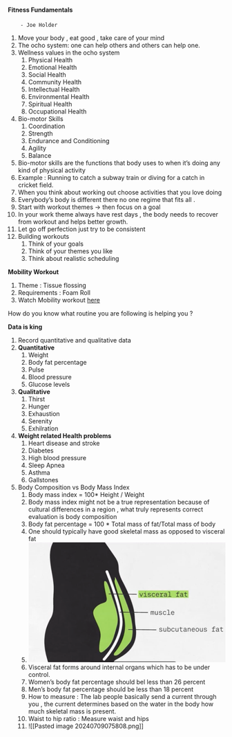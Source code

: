 
#### Fitness Fundamentals 
        - Joe Holder

1. Move your body , eat good , take care of your mind 
2. The ocho system: one can help others and others can help one.
3. Wellness values in the ocho system
   1. Physical Health
   2. Emotional Health 
   3. Social Health 
   4. Community Health 
   5. Intellectual Health
   6. Environmental Health 
   7. Spiritual Health 
   8. Occupational Health 
4. Bio-motor Skills
   1. Coordination 
   2. Strength
   3. Endurance and Conditioning 
   4. Agility
   5. Balance 
5. Bio-motor skills are the functions that body uses to when it’s doing any kind of physical activity 
6. Example : Running to catch a subway train or diving for a catch in cricket field.
7. When you think about working out choose activities that you love doing 
8. Everybody’s body is different there no one regime that fits all .
9. Start with workout themes -> then focus on a goal
10. In your work theme always have rest days , the body needs to recover from workout and helps better growth.
11. Let go off perfection just try to be consistent 
12. Building workouts
    1. Think of your goals
    2. Think of your themes you like
    3. Think about realistic scheduling

**Mobility Workout**
1. Theme : Tissue flossing 
  1. Requirements : Foam Roll
  2. Watch Mobility workout [here](https://www.youtube.com/playlist?list=PLZ-DKrzjBM7tEs8wJWnC5AFfqz4KFMpUb)

How do you know what routine you are following is helping you ?

**Data is king**
1. Record quantitative and qualitative data 
2. **Quantitative** 
   1. Weight
   2. Body fat percentage 
   3. Pulse 
   4. Blood pressure 
   5. Glucose levels 
3. **Qualitative**
   1. Thirst
   2. Hunger
   3. Exhaustion
   4. Serenity
   5. Exhilration
4. **Weight related Health problems**
   1. Heart disease and stroke 
   2. Diabetes 
   3. High blood pressure 
   4. Sleep Apnea
   5. Asthma
   6. Gallstones
5. Body Composition vs Body Mass Index
   1. Body mass index = 100* Height / Weight
   2. Body mass index might not be a true representation because of cultural differences in a region , what truly represents correct evaluation is body composition
   3. Body fat percentage = 100 * Total mass of fat/Total mass of body
   4. One should typically have good skeletal mass as opposed to visceral fat
   5. ![Visceral](../Assets/visceral_fat.png)
   6. Visceral fat forms around internal organs which has to be under control.
   7. Women’s body fat percentage should bel less than 26 percent
   8. Men’s body fat percentage should be less than 18 percent
   9. How to measure : The lab people basically send a current through you , the current determines based on the water in the body how much skeletal mass is present.
   10. Waist to hip ratio : Measure waist and hips 
   11. ![[Pasted image 20240709075808.png]]